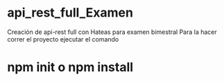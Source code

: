 # api_rest_full_Examen
Creación de api-rest full con Hateas para examen bimestral 
Para la hacer correr el proyecto
ejecutar  el comando  
# npm init o npm install
